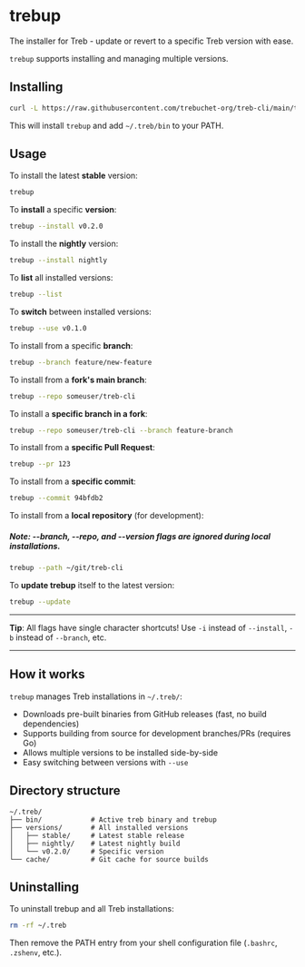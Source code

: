 # trebup

The installer for Treb - update or revert to a specific Treb version with ease.

`trebup` supports installing and managing multiple versions.

## Installing

```sh
curl -L https://raw.githubusercontent.com/trebuchet-org/treb-cli/main/trebup/install | bash
```

This will install `trebup` and add `~/.treb/bin` to your PATH.

## Usage

To install the latest **stable** version:

```sh
trebup
```

To **install** a specific **version**:

```sh
trebup --install v0.2.0
```

To install the **nightly** version:

```sh
trebup --install nightly
```

To **list** all installed versions:

```sh
trebup --list
```

To **switch** between installed versions:

```sh
trebup --use v0.1.0
```

To install from a specific **branch**:

```sh
trebup --branch feature/new-feature
```

To install from a **fork's main branch**:

```sh
trebup --repo someuser/treb-cli
```

To install a **specific branch in a fork**:

```sh
trebup --repo someuser/treb-cli --branch feature-branch
```

To install from a **specific Pull Request**:

```sh
trebup --pr 123
```

To install from a **specific commit**:

```sh
trebup --commit 94bfdb2
```

To install from a **local repository** (for development):

##### Note: --branch, --repo, and --version flags are ignored during local installations.

```sh
trebup --path ~/git/treb-cli
```

To **update trebup** itself to the latest version:

```sh
trebup --update
```

---

**Tip**: All flags have single character shortcuts! Use `-i` instead of `--install`, `-b` instead of `--branch`, etc.

---

## How it works

`trebup` manages Treb installations in `~/.treb/`:
- Downloads pre-built binaries from GitHub releases (fast, no build dependencies)
- Supports building from source for development branches/PRs (requires Go)
- Allows multiple versions to be installed side-by-side
- Easy switching between versions with `--use`

## Directory structure

```
~/.treb/
├── bin/            # Active treb binary and trebup
├── versions/       # All installed versions
│   ├── stable/     # Latest stable release
│   ├── nightly/    # Latest nightly build
│   └── v0.2.0/     # Specific version
└── cache/          # Git cache for source builds
```

## Uninstalling

To uninstall trebup and all Treb installations:

```sh
rm -rf ~/.treb
```

Then remove the PATH entry from your shell configuration file (`.bashrc`, `.zshenv`, etc.).
